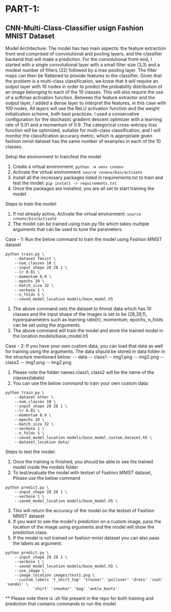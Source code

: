 # PART-1:
## CNN-Multi-Class-Classifier usign Fashion MNIST Dataset

Model Architecture:
  The model has two main aspects: the feature extraction front end comprised of convolutional and pooling layers, and the classifier backend that will make a prediction. For the convolutional front-end, I started with a single convolutional layer with a small filter size (3,3) and a modest number of filters (32) followed by a max pooling layer. The filter maps can then be flattened to provide features to the classifier. Given that the problem is a multi-class classification, we know that it will require an output layer with 10 nodes in order to predict the probability distribution of an image belonging to each of the 10 classes. This will also require the use of a softmax activation function. Between the feature extractor and the output layer, I added a dense layer to interpret the features, in this case with 100 nodes. All layers will use the ReLU activation function and the weight initialization scheme, both best practices.
I used a conservative configuration for the stochastic gradient descent optimizer with a learning rate of 0.01 and a momentum of 0.9. The categorical cross-entropy loss function will be optimized, suitable for multi-class classification, and I will monitor the classification accuracy metric, which is appropriate given fashion mnist dataset has the same number of examples in each of the 10 classes.

Setup the environment to train/test the model
1. Create a virtual environment:
`python -m venv cnnenv`
2. Activate the virtual environment:
`source cnnenv/bin/activate`
3. Install all the necessary packages listed in requirements.txt to train and test the model:
`pip install -r requirements.txt`
4. Once the packages are installed, you are all set to start training the model

Steps to train the model:
1.  If not already active, Activate the virtual environment:
`source cnnenv/bin/activate`
2. The model can be trained using train.py file which takes multiple arguments that can be used to tune the parameters.

Case - 1: Run the below command to train the model using Fashion MNIST dataset
```
python train.py \
	--dataset fmnist \
	--num_classes 10 \
	--input_shape 28 28 1 \
	--lr 0.01 \
	--momentum 0.9 \
	--epochs 10 \
	--batch_size 32 \
	--verbose 1 \
	--n_folds 5 \
	--saved_model_location models/base_model.h5
```
1. The above command sets the dataset to fmnist data which has 10 classes and the input shape of the images is set to be (28,28,1), hyperparameters such as learning rate(lr), momentum, epochs, n_folds
can be set using the arguments.
2. The above command will train the model and store the trained model in the location models/base_model.h5

Case - 2: If you have your own custom data, you can load that data as well for training using the arguments.
The data shpuld be stored in data folder in the structure mentioned below:
-- data
  -- class1
    -- img1.png
    -- img2.png
   -- class2
    -- img1.png
    -- img2.png
 
1. Please note the folder names class1, class2 will be the name of the classes(labels)
2. You can use the below command to train your own custom data:
```
python train.py \
	--dataset other \
	--num_classes 10 \
	--input_shape 28 28 1 \
	--lr 0.01 \
	--momentum 0.9 \
	--epochs 10 \
	--batch_size 32 \
	--verbose 1 \
	--n_folds 5 \
	--saved_model_location models/base_model_custom_dataset.h5 \
	--dataset_location data/
```

Steps to test the model:
1. Once the training is finished, you should be able to see the trained model inside the models folder
2. To test/evaluate the model with testset of Fashion MNIST dataset, Please use the below command
```
python predict.py \
	--input_shape 28 28 1 \
	--verbose 1 \
	--saved_model_location models/base_model.h5 \
```
3. This will return the accuracy of the model on the testset of Fashion MNIST dataset
4. If you want to see the model's prediction on a custom image, pass the location of the image using arguments and the model will show the prediction class.
5. If the model is not trained on fashion mnist dataset you can also pass the labels as argument.
```
python predict.py \
	--input_shape 28 28 1 \
	--verbose 1 \
	--saved_model_location models/base_model.h5 \
    --use_image \
    --image_location images/test1.png \
	--custom_labels 't_shirt_top' 'trouser' 'pullover' 'dress' 'coat' 'sandal' \
			'shirt' 'sneaker' 'bag' 'ankle_boots'
```

** Please note there is .sh file present in the repo for both training and prediction that contains commands to run the model



